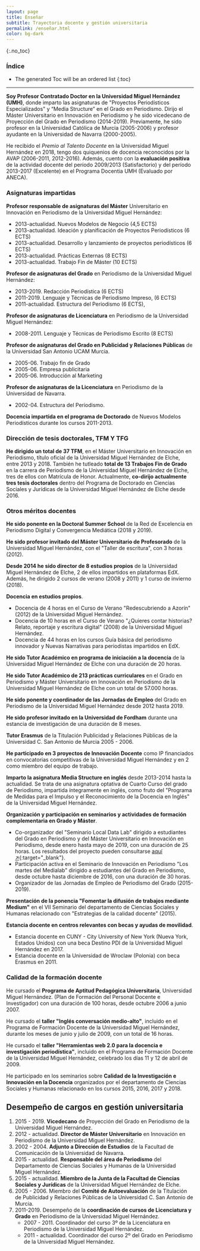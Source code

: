 ```yaml
---
layout: page
title: Enseñar
subtitle: Trayectoria docente y gestión universitaria
permalink: /enseñar.html
color: bg-dark
---
```

{:.no_toc}
### Índice

- The generated Toc will be an ordered list
{:toc}

* * *

**Soy Profesor Contratado Doctor en la Universidad Miguel Hernández (UMH)**, donde imparto las asignaturas de "Proyectos Periodísticos Especializados" y “Media Structure” en el Grado en Periodismo. Dirijo el Máster Universitario en Innovación en Periodismo y he sido vicedecano de Proyección del Grado en Periodismo (2014-2019). Previamente, he sido profesor en la Universidad Católica de Murcia (2005-2006) y profesor ayudante en la Universidad de Navarra (2000-2005). 

He recibido el _Premio al Talento Docente_ en la Universidad Miguel Hernández en 2018, tengo dos quiquenios de docencia reconocidos por la AVAP (2006-2011, 2012-2016). Además, cuento con la **evaluación positiva** de la actividad docente del período 2009/2013 (Satisfactorio) y del período 2013-2017 (Excelente) en el Programa Docentia UMH (Evaluado por ANECA). 

### Asignaturas impartidas

**Profesor responsable de asignaturas del Máster** Universitario en Innovación en Periodismo de la Universidad Miguel Hernández:
- 2013-actualidad. Nuevos Modelos de Negocio (4,5 ECTS) 
- 2013-actualidad. Ideación y planificación de Proyectos Periodísticos (6 ECTS)
- 2013-actualidad. Desarrollo y lanzamiento de proyectos periodísticos  (6 ECTS)
- 2013-actualidad. Prácticas Externas (8 ECTS)
- 2013-actualidad. Trabajo Fin de Máster (10 ECTS) 

**Profesor de asignaturas del Grado** en Periodismo de la Universidad Miguel Hernández: 
- 2013-2019. Redacción Periodística (6 ECTS)
- 2011-2019. Lenguaje y Técnicas de Periodismo Impreso, (6 ECTS)
- 2011-actualidad. Estructura del Periodismo (6 ECTS),

**Profesor de asignaturas de Licenciatura** en Periodismo de la Universidad Miguel Hernández:
- 2008-2011. Lenguaje y Técnicas de Periodismo Escrito (8 ECTS)

**Profesor de asignaturas del Grado en Publicidad y Relaciones Públicas** de la Universidad San Antonio UCAM Murcia. 
- 2005-06. Trabajo fin de Grado 
- 2005-06. Empresa publicitaria
- 2005-06. Introducción al Marketing

**Profesor de asignaturas de la Licenciatura** en Periodismo de la Universidad de Navarra. 
- 2002-04. Estructura del Periodismo.

**Docencia impartida en el programa de Doctorado** de Nuevos Modelos Periodísticos durante los cursos 2011-2013. 

### Dirección de tesis doctorales, TFM Y TFG

**He dirigido un total de 37 TFM**, en el Máster Universitario en Innovación en Periodismo, título oficial de la Universidad Miguel Hernández de Elche, entre 2013 y 2018. También he tutleado **total de 13 Trabajos Fin de Grado** en la carrera de Periodismo de la Universidad Miguel Hernández de Elche, tres de ellos con  Matrícula de Honor. Actualmente, **co-dirijo actualmente tres tesis doctorales** dentro del Programa de Doctorado en Ciencias Sociales y Jurídicas de la Universidad Miguel Hernández de Elche desde 2016. 

### Otros méritos docentes
**He sido ponente en la Doctoral Summer School** de la Red de Excelencia en Periodismo Digital y Convergencia Mediática (2018 y 2019).

**He sido profesor invitado del Máster Universitario de Profesorado** de la Universidad Miguel Hernández, con el "Taller de escritura", con 3 horas (2012). 

**Desde 2014 he sido director de 8 estudios propios** de la Universidad Miguel Hernández de Elche, 2 de ellos impartidos en plataformas EdX. Además, he dirigido 2 cursos de verano (2008 y 2011) y 1 curso de invierno (2018). 

**Docencia en estudios propios**.
 - Docencia de 4 horas en el Curso de Verano "Redescubriendo a Azorín" (2012) de la Universidad Miguel Hernández. 
 - Docencia de 10 horas en el Curso de Verano "¿Quieres contar historias? Relato, reportaje y escritura digital" (2008) de la Universidad Miguel Hernández. 
 - Docencia de 44 horas en los cursos Guía básica del periodismo innovador y Nuevas Narrativas para periodistas impartidos en EdX. 

**He sido Tutor Académico en programa de iniciación a la docencia** de la Universidad Miguel Hernández de Elche con una duración de 20 horas.

**He sido Tutor Académico de 213 prácticas curriculares** en el Grado en Periodismo y Máster Universitario en Innovación en Periodismo de la Universidad Miguel Hernández de Elche con un total de 57.000 horas.

**He sido ponente y coordinador de las Jornadas de Empleo** del Grado en Periodismo de la Universidad Miguel Hernández desde 2012 hasta 2019.

**He sido profesor invitado en la Universidad de Fordham** durante una estancia de investigación de una duración de 8 meses. 

**Tutor Erasmus** de la Titulación Publicidad y Relaciones Públicas de la Universidad C. San Antonio de Murcia 2005 - 2006. 

**He participado en 3 proyectos de Innovación Docente** como IP financiados en convocatorias competitivas de la Universidad Miguel Hernández y en 2 como miembro del equipo de trabajo.

**Imparto la asignatura Media Structure en inglés** desde 2013-2014 hasta la actualidad. Se trata de una asignatura optativa de Cuarto Curso del grado de Periodismo, impartida íntegramente en inglés, como fruto del "Programa de Medidas para el Impulso y el Reconocimiento de la Docencia en Inglés" de la Universidad Miguel Hernández.

**Organización y participación en seminarios y actividades de formación complementaria en Grado y Máster**. 
- Co-organizador del "Seminario Local Data Lab" dirigido a estudiantes del Grado en Periodismo y del Máster Universitario en Innovación en Periodismo, desde enero hasta mayo de 2019, con una duración de 25 horas. Los resultados del proyecto pueden consultarse [aquí ↗️](https://localdatalab.umh.es/){:target="_blank"}.
- Participación activa en el Seminario de Innovación en Periodismo "Los martes del Medialab" dirigido a estudiantes del Grado en Periodismo, desde octubre hasta diciembre de 2016, con una duración de 30 horas. 
- Organizador de las Jornadas de Empleo de Periodismo del Grado (2015-2019).

**Presentación de la ponencia "Fomentar la difusión de trabajos mediante Medium"** en el VII Seminario del departamento de Ciencias Sociales y Humanas relacionado con "Estrategias de la calidad docente" (2015). 

**Estancia docente en centros relevantes con becas y ayudas de movilidad**. 
 - Estancia docente en CUNY - City University of New York (Nueva York, Estados Unidos) con una beca Destino PDI de la Universidad Miguel Hernández en 2017. 
 - Estancia docente en la Universidad de Wroclaw (Polonia) con beca Erasmus en 2011. 

### Calidad de la formación docente

He cursado el **Programa de Aptitud Pedagógica Universitaria**, Universidad Miguel Hernández. (Plan de Formación del Personal Docente e Investigador) con una duración de 100 horas, desde octubre 2006 a junio 2007. 

He cursado el **taller "Inglés conversación medio-alto"**, incluido en el Programa de Formación Docente de la Universidad Miguel Hernández, durante los meses de junio y julio de 2009, con un total de 16 horas. 

He cursado el **taller "Herramientas web 2.0 para la docencia e investigación periodística"**, incluido en el Programa de Formación Docente de la Universidad Miguel Hernández, celebrado los días 11 y  12 de abril de  2009.

He participado en los seminarios sobre **Calidad de la Investigación e Innovación en la Docencia** organizados por el departamento de Ciencias Sociales y Humanas relacionado en los cursos 2015, 2016, 2017 y 2018. 

## Desempeño de cargos en gestión universitaria

1. 2015 - 2019. **Vicedecano** de Proyección del Grado en Periodismo de la Universidad Miguel Hernández.
2. 2012 - actualidad. **Director de Máster Universitario** en Innovación en Periodismo de la Universidad Miguel Hernández.
3. 2002 - 2004. **Adjunto a Dirección de Estudios** de la Facultad de Comunicación de la Universidad de Navarra. 
4. 2015 - actualidad. **Responsable del área de Periodismo** del Departamento de Ciencias Sociales y Humanas de la Universidad Miguel Hernández.
5. 2015 - actualidad. **Miembro de la Junta de la Facultad de Ciencias Sociales y Jurídicas** de la Universidad Miguel Hernández de Elche. 
6. 2005 - 2006. Miembro del **Comité de Autoevaluación** de la Titulación de Publicidad y Relaciones Públicas de la Universidad C. San Antonio de Murcia.
7. 2011-2019. Desempeño de la **coordinación de cursos de Licenciatura y Grado** en Periodismo de la Universidad Miguel Hernández.
	- 2007 - 2011. Coordinador del curso 3º de la Licenciatura en Periodismo de la Universidad Miguel Hernández.
	- 2011 - actualidad. Coordinador del curso 2º del Grado en Periodismo de la Universidad Miguel Hernández.
